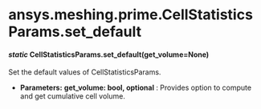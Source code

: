# ansys.meshing.prime.CellStatisticsParams.set_default

#### *static* CellStatisticsParams.set_default(get_volume=None)

Set the default values of CellStatisticsParams.

* **Parameters:**
  **get_volume: bool, optional**
  : Provides option to compute and get cumulative cell volume.

<!-- !! processed by numpydoc !! -->
